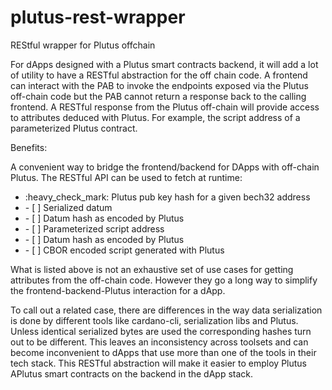 # plutus-rest-wrapper
REStful wrapper for Plutus offchain

For dApps designed with a Plutus smart contracts backend, it will add a lot of utility to have a RESTful abstraction for the off chain code. A frontend can interact with the PAB to invoke the endpoints exposed via the Plutus off-chain code but the PAB cannot return a response back to the calling frontend. A RESTful response from the Plutus off-chain will provide access to attributes deduced with Plutus. For example, the script address of a parameterized Plutus contract.

Benefits:

A convenient way to bridge the frontend/backend for DApps with off-chain Plutus. The RESTful API can be used to fetch at runtime:

<ul>
<li>:heavy_check_mark: Plutus pub key hash for a given bech32 address</li>
<li>- [ ]  Serialized datum</li>
<li>- [ ]  Datum hash as encoded by Plutus</li>
<li>- [ ]  Parameterized script address</li>
<li>- [ ]  Datum hash as encoded by Plutus</li>
<li>- [ ]  CBOR encoded script generated with Plutus</li>
</ul>

What is listed above is not an exhaustive set of use cases for getting attributes from the off-chain code. However they go a long way to simplify the frontend-backend-Plutus interaction for a dApp.


To call out a related case, there are differences in the way data serialization is done by different tools like cardano-cli, serialization libs and Plutus. Unless identical serialized bytes are used the corresponding hashes turn out to be different. This leaves an inconsistency across toolsets and can become inconvenient to dApps that use more than one of the tools in their tech stack. This RESTful abstraction will make it easier to employ Plutus APlutus smart contracts on the backend in the dApp stack. 

